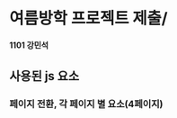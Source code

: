 # 여름방학 프로젝트 제출/<h4 style="display: inline;">1101 강민석</h4>

## 사용된 js 요소
### 페이지 전환, 각 페이지 별 요소(4페이지)

